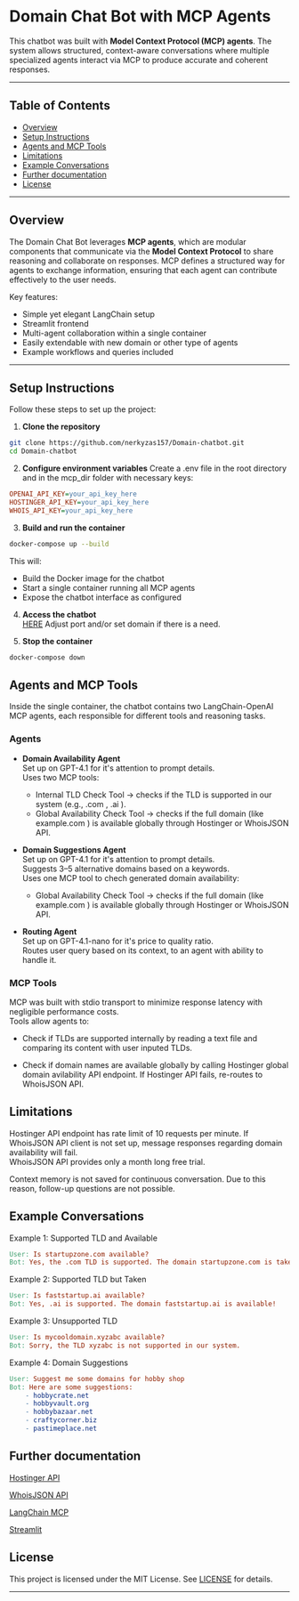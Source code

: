 # Domain Chat Bot with MCP Agents

This chatbot was built with **Model Context Protocol (MCP) agents**. The system allows structured, context-aware conversations where multiple specialized agents interact via MCP to produce accurate and coherent responses.

---

## Table of Contents

- [Overview](#overview)  
- [Setup Instructions](#setup-instructions)  
- [Agents and MCP Tools](#agents-and-mcp-tools)  
- [Limitations](#limitations)  
- [Example Conversations](#example-conversations)  
- [Further documentation](#further-documentation)  
- [License](#license)  

---

## Overview

The Domain Chat Bot leverages **MCP agents**, which are modular components that communicate via the **Model Context Protocol** to share reasoning and collaborate on responses. MCP defines a structured way for agents to exchange information, ensuring that each agent can contribute effectively to the user needs.

Key features:

- Simple yet elegant LangChain setup
- Streamlit frontend
- Multi-agent collaboration within a single container  
- Easily extendable with new domain or other type of agents  
- Example workflows and queries included  

---

## Setup Instructions

Follow these steps to set up the project:

1. **Clone the repository**  
```bash
git clone https://github.com/nerkyzas157/Domain-chatbot.git
cd Domain-chatbot
```

2. **Configure environment variables**
Create a .env file in the root directory and in the mcp_dir folder with necessary keys:
```ini
OPENAI_API_KEY=your_api_key_here
HOSTINGER_API_KEY=your_api_key_here
WHOIS_API_KEY=your_api_key_here
```

3. **Build and run the container**
```bash
docker-compose up --build
```
This will:
- Build the Docker image for the chatbot
- Start a single container running all MCP agents
- Expose the chatbot interface as configured

4. **Access the chatbot**  
[HERE](http://localhost:8501/)
Adjust port and/or set domain if there is a need.

5. **Stop the container**
```bash
docker-compose down
```

## Agents and MCP Tools

Inside the single container, the chatbot contains two LangChain-OpenAI MCP agents, each responsible for different tools and reasoning tasks.


### Agents

* **Domain Availability Agent**  
    Set up on GPT-4.1 for it's attention to prompt details.  
    Uses two MCP tools:  
    * Internal TLD Check Tool → checks if the TLD is supported in our system (e.g., .com , .ai ).  
    * Global Availability Check Tool → checks if the full domain (like example.com ) is available globally through Hostinger or WhoisJSON API.  


* **Domain Suggestions Agent**  
    Set up on GPT-4.1 for it's attention to prompt details.  
    Suggests 3–5 alternative domains based on a keywords.  
    Uses one MCP tool to chech generated domain availability:  
    * Global Availability Check Tool → checks if the full domain (like example.com ) is available globally through Hostinger or WhoisJSON API.

* **Routing Agent**  
    Set up on GPT-4.1-nano for it's price to quality ratio.  
    Routes user query based on its context, to an agent with ability to handle it.

### MCP Tools

MCP was built with stdio transport to minimize response latency with negligible performance costs.  
Tools allow agents to:

* Check if TLDs are supported internally by reading a text file and comparing its content with user inputed TLDs.

* Check if domain names are available globally by calling Hostinger global domain avilability API endpoint. If Hostinger API fails, re-routes to WhoisJSON API.

## Limitations

Hostinger API endpoint has rate limit of 10 requests per minute. 
If WhoisJSON API client is not set up, message responses regarding domain availability will fail.  
WhoisJSON API provides only a month long free trial.  
  
Context memory is not saved for continuous conversation. Due to this reason, follow-up questions are not possible.  

## Example Conversations

Example 1: Supported TLD and Available
```makefile
User: Is startupzone.com available?
Bot: Yes, the .com TLD is supported. The domain startupzone.com is taken.
```

Example 2: Supported TLD but Taken
```makefile
User: Is faststartup.ai available?
Bot: Yes, .ai is supported. The domain faststartup.ai is available!
```

Example 3: Unsupported TLD
```makefile
User: Is mycooldomain.xyzabc available?
Bot: Sorry, the TLD xyzabc is not supported in our system.
```

Example 4: Domain Suggestions
```makefile
User: Suggest me some domains for hobby shop
Bot: Here are some suggestions:
    - hobbycrate.net
    - hobbyvault.org
    - hobbybazaar.net
    - craftycorner.biz
    - pastimeplace.net
```

## Further documentation
[Hostinger API](https://developers.hostinger.com/#tag/domains-availability)

[WhoisJSON API](https://www.whoisjson.com/documentation)

[LangChain MCP](https://docs.langchain.com/oss/python/langchain/mcp)

[Streamlit](https://docs.streamlit.io/develop/tutorials/chat-and-llm-apps/build-conversational-apps)

## License

This project is licensed under the MIT License. See [LICENSE](LICENSE) for details.

---
